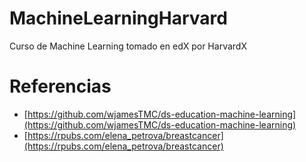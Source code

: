 # MachineLearningHarvard
Curso de Machine Learning tomado en edX por HarvardX

# Referencias
- [https://github.com/wjamesTMC/ds-education-machine-learning](https://github.com/wjamesTMC/ds-education-machine-learning)
- [https://rpubs.com/elena_petrova/breastcancer](https://rpubs.com/elena_petrova/breastcancer) 
